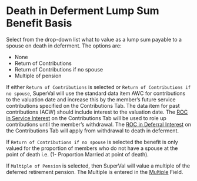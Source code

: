 # Death in Deferment Lump Sum Benefit Basis

Select from the drop-down list what to value as a lump sum payable to a
spouse on death in deferment. The options are:

-   None
-   Return of Contributions
-   Return of Contributions if no spouse
-   Multiple of pension

If either `Return of Contributions` is selected or `Return of
Contributions if no spouse`, SuperVal will use the standard data item
AWC for contributions to the valuation date and increase this by the
member’s future service contributions specified on the Contributions
Tab. The data item for past contributions (ACW) should include interest
to the valuation date. The [ROC in Service
Interest](actives_basis+j.md) on the Contributions Tab will be used to
role up contributions until the member’s withdrawal. The [ROC in
Deferral Interest](actives_basis+jdef.md) on the Contributions Tab will
apply from withdrawal to death in deferment.

If `Return of Contributions if no spouse` is selected the benefit is
only valued for the proportion of members who do not have a spouse at
the point of death i.e. (1- Proportion Married at point of death).

If `Multiple of Pension` is selected, then SuperVal will value a
multiple of the deferred retirement pension. The Multiple is entered in
the [Multiple](actives_basis+ddlmult.md) Field.
